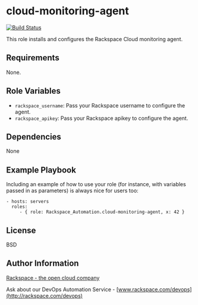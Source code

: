 cloud-monitoring-agent
========

[![Build Status](https://drone-opsdev.rax.io/github.com/rack-roles/cloud-monitoring-agent/status.svg?branch=master)](https://drone-opsdev.rax.io/github.com/rack-roles/cloud-monitoring-agent)

This role installs and configures the Rackspace Cloud monitoring agent.

Requirements
------------

None.

Role Variables
--------------

* `rackspace_username`: Pass your Rackspace username to configure the agent.
* `rackspace_apikey`: Pass your Rackspace apikey to configure the agent.

Dependencies
------------

None

Example Playbook
-------------------------

Including an example of how to use your role (for instance, with variables passed in as parameters) is always nice for users too:

    - hosts: servers
      roles:
         - { role: Rackspace_Automation.cloud-monitoring-agent, x: 42 }

License
-------

BSD

Author Information
------------------

[Rackspace - the open cloud company](http://rackspace.com)

Ask about our DevOps Automation Service - [www.rackspace.com/devops](http://rackspace.com/devops)
